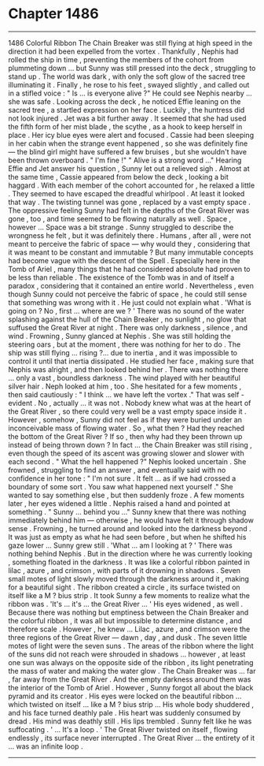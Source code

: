 
# Chapter 1486


---

1486 Colorful Ribbon
The Chain Breaker was still flying at high speed in the direction it had been expelled from the vortex . Thankfully , Nephis had rolled the ship in time , preventing the members of the cohort from plummeting down … but Sunny was still pressed into the deck , struggling to stand up .
The world was dark , with only the soft glow of the sacred tree illuminating it .
Finally , he rose to his feet , swayed slightly , and called out in a stifled voice :
" Is … is everyone alive ?"
He could see Nephis nearby ... she was safe . Looking across the deck , he noticed Effie leaning on the sacred tree , a startled expression on her face . Luckily , the huntress did not look injured .
Jet was a bit further away . It seemed that she had used the fifth form of her mist blade , the scythe , as a hook to keep herself in place . Her icy blue eyes were alert and focused .
Cassie had been sleeping in her cabin when the strange event happened , so she was definitely fine — the blind girl might have suffered a few bruises , but she wouldn't have been thrown overboard .
" I'm fine !"
" Alive is a strong word …"
Hearing Effie and Jet answer his question , Sunny let out a relieved sigh . Almost at the same time , Cassie appeared from below the deck , looking a bit haggard .
With each member of the cohort accounted for , he relaxed a little .
They seemed to have escaped the dreadful whirlpool . At least it looked that way .
The twisting tunnel was gone , replaced by a vast empty space . The oppressive feeling Sunny had felt in the depths of the Great River was gone , too , and time seemed to be flowing naturally as well .
Space , however …
Space was a bit strange .
Sunny struggled to describe the wrongness he felt , but it was definitely there . Humans , after all , were not meant to perceive the fabric of space — why would they , considering that it was meant to be constant and immutable ?
But many immutable concepts had become vague with the descent of the Spell . Especially here in the Tomb of Ariel , many things that he had considered absolute had proven to be less than reliable . The existence of the Tomb was in and of itself a paradox , considering that it contained an entire world .
Nevertheless , even though Sunny could not perceive the fabric of space , he could still sense that something was wrong with it . He just could not explain what .
'What is going on ? No , first … where are we ? '
There was no sound of the water splashing against the hull of the Chain Breaker , no sunlight , no glow that suffused the Great River at night . There was only darkness , silence , and wind .
Frowning , Sunny glanced at Nephis . She was still holding the steering oars , but at the moment , there was nothing for her to do . The ship was still flying … rising ?... due to inertia , and it was impossible to control it until that inertia dissipated .
He studied her face , making sure that Nephis was alright , and then looked behind her . There was nothing there … only a vast , boundless darkness .
The wind played with her beautiful silver hair .
Neph looked at him , too . She hesitated for a few moments , then said cautiously :
" I think … we have left the vortex ."
That was self - evident . No , actually … it was not . Nobody knew what was at the heart of the Great River , so there could very well be a vast empty space inside it . However , somehow , Sunny did not feel as if they were buried under an inconceivable mass of flowing water .
So , what then ? Had they reached the bottom of the Great River ?
If so , then why had they been thrown up instead of being thrown down ? In fact … the Chain Breaker was still rising , even though the speed of its ascent was growing slower and slower with each second .
" What the hell happened ?"
Nephis looked uncertain . She frowned , struggling to find an answer , and eventually said with no confidence in her tone :
" I'm not sure . It felt … as if we had crossed a boundary of some sort . You saw what happened next yourself ."
She wanted to say something else , but then suddenly froze .
A few moments later , her eyes widened a little .
Nephis raised a hand and pointed at something .
" Sunny … behind you …"
Sunny knew that there was nothing immediately behind him — otherwise , he would have felt it through shadow sense . Frowning , he turned around and looked into the darkness beyond .
It was just as empty as what he had seen before , but when he shifted his gaze lower …
Sunny grew still .
'What … am I looking at ? '
There was nothing behind Nephis . But in the direction where he was currently looking , something floated in the darkness . It was like a colorful ribbon painted in lilac , azure , and crimson , with parts of it drowning in shadows . Seven small motes of light slowly moved through the darkness around it , making for a beautiful sight .
The ribbon created a circle , its surface twisted on itself like a M ? bius strip .
It took Sunny a few moments to realize what the ribbon was .
'It's … it's … the Great River … '
His eyes widened , as well .
Because there was nothing but emptiness between the Chain Breaker and the colorful ribbon , it was all but impossible to determine distance , and therefore scale . However , he knew …
Lilac , azure , and crimson were the three regions of the Great River — dawn , day , and dusk . The seven little motes of light were the seven suns . The areas of the ribbon where the light of the suns did not reach were shrouded in shadows … however , at least one sun was always on the opposite side of the ribbon , its light penetrating the mass of water and making the water glow .
The Chain Breaker was … far , far away from the Great River .
And the empty darkness around them was the interior of the Tomb of Ariel .
However , Sunny forgot all about the black pyramid and its creator .
His eyes were locked on the beautiful ribbon … which twisted on itself … like a M ? bius strip …
His whole body shuddered , and his face turned deathly pale .
His heart was suddenly consumed by dread .
His mind was deathly still .
His lips trembled .
Sunny felt like he was suffocating .
' ... It's a loop . '
The Great River twisted on itself , flowing endlessly , its surface never interrupted .
The Great River … the entirety of it … was an infinite loop .

---

